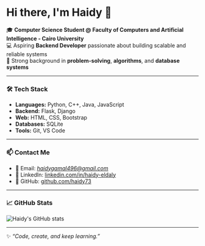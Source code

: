 # Hi there, I'm Haidy 👋

🎓 **Computer Science Student @ Faculty of Computers and Artificial Intelligence - Cairo University**  
💻 Aspiring **Backend Developer** passionate about building scalable and reliable systems  
🚀 Strong background in **problem-solving**, **algorithms**, and **database systems**  

---

### 🛠 Tech Stack
- **Languages:** Python, C++, Java, JavaScript 
- **Backend:** Flask, Django
- **Web:** HTML, CSS, Bootstrap 
- **Databases:** SQLite  
- **Tools:** Git, VS Code  

---

### 📫 Contact Me
- 📧 Email: *haidygamal496@gmail.com*  
- 💼 LinkedIn: [linkedin.com/in/haidy-eldaly](www.linkedin.com/in/haidy-eldaly)  
- 🐙 GitHub: [github.com/haidy73](https://github.com/haidy73)  

---

### 📈 GitHub Stats
![Haidy's GitHub stats](https://github-readme-stats.vercel.app/api?username=YOUR-USERNAME&show_icons=true&theme=radical)  

---

✨ *“Code, create, and keep learning.”*


<!--
**haidy73/haidy73** is a ✨ _special_ ✨ repository because its `README.md` (this file) appears on your GitHub profile.

Here are some ideas to get you started:

- 🔭 I’m currently working on ...
- 🌱 I’m currently learning ...
- 👯 I’m looking to collaborate on ...
- 🤔 I’m looking for help with ...
- 💬 Ask me about ...
- 📫 How to reach me: ...
- 😄 Pronouns: ...
- ⚡ Fun fact: ...
-->
